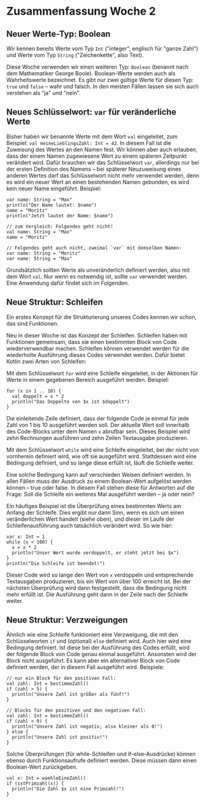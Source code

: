 # Zusammenfassung Woche 2

## Neuer Werte-Typ: Boolean

Wir kennen bereits Werte vom Typ `Int`
("integer", englisch für "ganze Zahl")
und Werte vom Typ `String` ("Zeichenkette", also Text).

Diese Woche verwenden wir einen weiteren Typ:
`Boolean` (benannt nach dem Mathematiker George Boole).
Boolean-Werte werden auch als Wahrheitswerte bezeichnet.
Es gibt nur zwei gültige Werte für diesen Typ:
`true` und `false` – wahr und falsch.
In den meisten Fällen lassen sie sich auch verstehen als
"ja" und "nein".

## Neues Schlüsselwort: `var` für veränderliche Werte

Bisher haben wir benannte Werte mit dem Wort `val` eingeleitet,
zum Beispiel: `val meineLieblingsZahl: Int = 42`.
In diesem Fall ist die Zuweisung des Wertes an den Namen fest.
Wir können aber auch erlauben,
dass der einem Namen zugewiesene Wert
zu einem späteren Zeitpunkt verändert wird.
Dafür brauchen wir das Schlüsselwort `var`,
allerdings nur bei der ersten Definition des Namens –
bei späterer Neuzuweisung eines anderen Wertes
darf das Schlüsselwort nicht mehr verwendet werden,
denn es wird ein neuer Wert an einen bestehenden Namen gebunden,
es wird kein neuer Name eingeführt. 
Beispiel:
```
var name: String = "Max"
println("Der Name lautet: $name")
name = "Moritz"
println("Jetzt lautet der Name: $name")

// zum Vergleich: Folgendes geht nicht!
val name: String = "Max"
name = "Moritz"

// Folgendes geht auch nicht, zweimal `var` mit demselben Namen:
var name: String = "Moritz"
var name: String = "Max"
```
Grundsätzlich sollten Werte als unveränderlich definiert werden,
also mit dem Wort `val`.
Nur wenn es notwendig ist, sollte `var` verwendet werden.
Eine Anwendung dafür findet sich im Folgenden.

## Neue Struktur: Schleifen

Ein erstes Konzept für die Strukturierung unseres Codes
kennen wir schon, das sind Funktionen.

Neu in dieser Woche ist das Konzept der Schleifen.
Schleifen haben mit Funktionen gemeinsam,
dass sie einen bestimmten Block von Code 
wiederverwendbar machen.
Schleifen können verwendet werden 
für die wiederholte Ausführung dieses Codes verwendet werden.
Dafür bietet Kotlin zwei Arten von Schleifen:

Mit dem Schlüsselwort `for` wird eine Schleife eingeleitet,
in der Aktionen 
für Werte in einem gegebenen Bereich ausgeführt werden.
Beispiel:
```
for (x in 1 .. 10) {
  val doppelt = x * 2
  println("Das Doppelte von $x ist $doppelt")
}
```
Die einleitende Zeile definiert,
dass der folgende Code je einmal für jede Zahl von 1 bis 10
ausgeführt werden soll.
Der aktuelle Wert soll innerhalb des Code-Blocks
unter dem Namen `x` abrufbar sein.
Dieses Beispiel wird zehn Rechnungen ausführen 
und zehn Zeilen Textausgabe produzieren.

Mit dem Schlüsselwort `while` wird eine Schleife eingeleitet,
bei der nicht von vornherein definiert wird,
wie oft sie ausgeführt wird.
Stattdessen wird eine Bedingung definiert,
und so lange diese erfüllt ist, läuft die Schleife weiter.

Eine solche Bedingung
kann auf verschieden Weisen definiert werden.
In allen Fällen muss der Ausdruck zu einem Boolean-Wert
aufgelöst werden können – true oder false.
In diesem Fall stehen diese für Antworten auf die Frage:
Soll die Schleife ein weiteres Mal ausgeführt werden –
ja oder nein?

Ein häufiges Beispiel ist die Überprüfung
eines bestimmten Werts am Anfang der Schleife.
Dies ergibt nur dann Sinn,
wenn es sich um einen veränderlichen Wert handelt (siehe oben),
und dieser im Laufe der Schleifenausführung
auch tatsächlich verändert wird.
So wie hier:
```
var x: Int = 1
while (x < 100) {
  x = x * 2
  println("Unser Wert wurde verdoppelt, er steht jetzt bei $x")
}
println("Die Schleife ist beendet!")
```
Dieser Code wird so lange den Wert von `x` verdoppeln
und entsprechende Textausgaben produzieren,
bis ein Wert von über 100 erreicht ist.
Bei der nächsten Überprüfung wird dann festgestellt,
dass die Bedingung nicht mehr erfüllt ist.
Die Ausführung geht dann in der Zeile nach der Schleife weiter.

## Neue Struktur: Verzweigungen

Ähnlich wie eine Schleife funktioniert eine Verzweigung,
die mit den Schlüsselworten `if` und (optional) `else`
definiert wird.
Auch hier wird eine Bedingung definiert.
Ist diese bei der Ausführung des Codes erfüllt,
wird der folgende Block von Code genau einmal ausgeführt.
Ansonsten wird der Block nicht ausgeführt.
Es kann aber ein alternativer Block von Code definiert werden,
der in diesem Fall ausgeführt wird.
Beispiele:
```
// nur ein Block für den positiven Fall:
val zahl: Int = bestimmeZahl()
if (zahl > 5) {
  println("Unsere Zahl ist größer als fünf!")
}

// Blocks für den positiven und den negativen Fall:
val zahl: Int = bestimmeZahl()
if (zahl < 0) {
  println("Unsere Zahl ist negativ, also kleiner als 0!")
} else {
  println("Unsere Zahl ist positiv!")
}
```

Solche Überprüfungen (für while-Schleifen und if-else-Ausdrücke)
können ebenso durch Funktionsaufrufe definiert werden.
Diese müssen dann einen Boolean-Wert zurückgeben.
```
val x: Int = waehleEineZahl()
if (istPrimzahl(x)) {
  println("Die Zahl $x ist eine Primzahl!")
}
```
